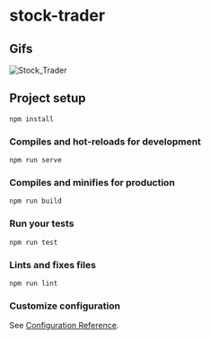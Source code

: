 # stock-trader

## Gifs

![Stock_Trader](https://user-images.githubusercontent.com/52014318/81882764-e7b93200-9569-11ea-9938-b23852e7a8b1.gif)

## Project setup
```
npm install
```

### Compiles and hot-reloads for development
```
npm run serve
```

### Compiles and minifies for production
```
npm run build
```

### Run your tests
```
npm run test
```

### Lints and fixes files
```
npm run lint
```

### Customize configuration
See [Configuration Reference](https://cli.vuejs.org/config/).
